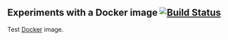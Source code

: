 ## Experiments with a Docker image [![Build Status](https://travis-ci.org/jeanblanchard/docker-test.svg?branch=master)](https://travis-ci.org/jeanblanchard/docker-test)

Test [Docker](https://www.docker.com/) image.